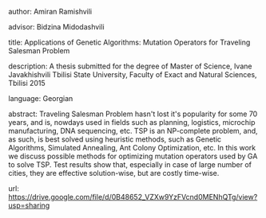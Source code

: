 author:       Amiran Ramishvili

advisor:      Bidzina Midodashvili

title:        Applications of Genetic Algorithms: Mutation Operators for Traveling Salesman Problem

description:  A thesis submitted for the degree of Master of Science, Ivane Javakhishvili Tbilisi State University, Faculty of               Exact and Natural Sciences, Tbilisi 2015

language:     Georgian

abstract:     Traveling Salesman Problem hasn't lost it's popularity for some 70 years, and is, nowdays used in fields such as               planning, logistics, microchip manufacturing, DNA sequencing, etc.
              TSP is an NP-complete problem, and, as such, is best solved using heuristic methods, such as Genetic Algorithms,               Simulated Annealing, Ant Colony Optimization, etc.
              In this work we discuss possible methods for optimizing mutation operators used by GA to solve TSP.
              Test results show that, especially in case of large number of cities, they are effective solution-wise, but are                 costly time-wise.
              
url:          https://drive.google.com/file/d/0B48652_VZXw9YzFVcnd0MENhQTg/view?usp=sharing
